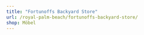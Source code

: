 ```yaml
---
title: "Fortunoffs Backyard Store"
url: /royal-palm-beach/fortunoffs-backyard-store/
shop: Möbel
---
```


